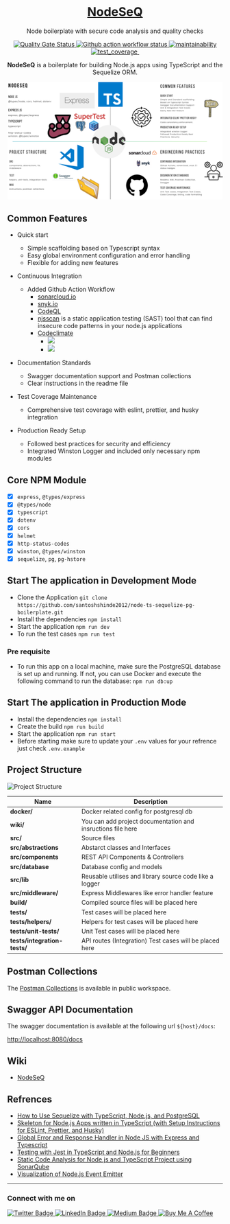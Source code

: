 <h1 align="center"><a href="https://blog.santoshshinde.com/how-to-use-sequelize-with-typescript-node-js-and-postgresql-c6ff58a3af76" target=”_blank”>NodeSeQ</a></h1>

<p align="center">Node boilerplate with secure code analysis and quality checks</p>

<p align="center">
  <a href="https://sonarcloud.io/project/overview?id=santoshshinde2012_node-ts-sequelize-pg-boilerplate">
     <img src="https://sonarcloud.io/api/project_badges/measure?project=santoshshinde2012_node-ts-sequelize-pg-boilerplate&metric=alert_status" alt="Quality Gate Status" />
  </a>
  <a href="https://github.com/santoshshinde2012/node-ts-sequelize-pg-boilerplate/actions/workflows/ci.yml" target=”_blank”>
     <img src="https://github.com/santoshshinde2012/node-ts-sequelize-pg-boilerplate/actions/workflows/ci.yml/badge.svg?branch=main" alt="Github action workflow status" />
  </a>
  <a href="https://codeclimate.com/github/santoshshinde2012/node-ts-sequelize-pg-boilerplate/maintainability" target=”_blank”>
    <img src="https://api.codeclimate.com/v1/badges/ad13a11cffa2421a8220/maintainability" alt="maintainability" />
  </a>
  <a href="https://codeclimate.com/github/santoshshinde2012/node-ts-sequelize-pg-boilerplate/test_coverage" target=”_blank”>
    <img src="https://api.codeclimate.com/v1/badges/ad13a11cffa2421a8220/test_coverage" alt="test_coverage" />
  </a>
   <a href="https://snyk.io/test/github/santoshshinde2012/node-ts-sequelize-pg-boilerplate" target=”_blank”>
     <img src="https://snyk.io/test/github/santoshshinde2012/node-ts-sequelize-pg-boilerplate/badge.svg?style=flat-square" alt="" />
  </a>
</p>

<p align="center"><b>NodeSeQ</b> is a boilerplate for building Node.js apps using TypeScript and the Sequelize ORM.</p>


![Introductions](wiki/assets/introductions.png)

## Common Features

- Quick start
    - Simple scaffolding based on Typescript syntax
    - Easy global environment configuration and error handling
    - Flexible for adding new features

- Continuous Integration
    - Added Github Action Workflow
        - [sonarcloud.io](https://sonarcloud.io/summary/new_code?id=santoshshinde2012_node-ts-sequelize-pg-boilerplate)
        - [snyk.io](https://app.snyk.io/org/santoshshinde2012/project/ab175098-8886-4b72-bb5f-dce28d098fc0)
        - [CodeQL](https://codeql.github.com/)
        - [njsscan](https://opensecurity.in/#engineering) is a static application testing (SAST) tool that can find insecure code patterns in your node.js applications
        - [Codeclimate](https://codeclimate.com/)
          - <a href="https://codeclimate.com/github/santoshshinde2012/node-ts-sequelize-pg-boilerplate/maintainability"><img src="https://api.codeclimate.com/v1/badges/ad13a11cffa2421a8220/maintainability" /></a>
          - <a href="https://codeclimate.com/github/santoshshinde2012/node-ts-sequelize-pg-boilerplate/test_coverage"><img src="https://api.codeclimate.com/v1/badges/ad13a11cffa2421a8220/test_coverage" /></a>

- Documentation Standards
    - Swagger documentation support and Postman collections
    - Clear instructions in the readme file

- Test Coverage Maintenance
    - Comprehensive test coverage with eslint, prettier, and husky integration

- Production Ready Setup 
    - Followed best practices for security and efficiency
    - Integrated Winston Logger and included only necessary npm modules
  

## Core NPM Module

- [x] `express`, `@types/express`
- [x] `@types/node`
- [x] `typescript`
- [x] `dotenv`
- [x] `cors`
- [x] `helmet`
- [x] `http-status-codes`
- [x] `winston`, `@types/winston`
- [x] `sequelize`, `pg`, `pg-hstore`

## Start The application in Development Mode

- Clone the Application `git clone https://github.com/santoshshinde2012/node-ts-sequelize-pg-boilerplate.git`
- Install the dependencies `npm install`
- Start the application `npm run dev`
- To run the test cases `npm run test`

### Pre requisite 

- To run this app on a local machine, make sure the PostgreSQL database is set up and running. If not, you can use Docker and execute the following command to run the database:
    `npm run db:up`

## Start The application in Production Mode

- Install the dependencies `npm install`
- Create the build `npm run build`
- Start the application `npm run start`
- Before starting make sure to update your `.env` values for your refrence just check `.env.example`


## Project Structure

![Project Structure](https://i.ibb.co/Cvff1zN/boilerplate.png)


| Name                              | Description |
| --------------------------------- | ----------- |
| **docker/**                       | Docker related config for postgresql db     |
| **wiki/**                         | You can add project documentation and insructions file here |
| **src/**                          | Source files |
| **src/abstractions**              | Abstarct classes and Interfaces  |
| **src/components**                | REST API Components & Controllers  |
| **src/database**                  | Database config and models  |
| **src/lib**                       | Reusable utilises and library source code like a logger|
| **src/middleware/**               | Express Middlewares like error handler feature |
| **build/**                        | Compiled source files will be placed here |
| **tests/**                        | Test cases will be placed here |
| **tests/helpers/**                | Helpers for test cases will be placed here  |
| **tests/unit-tests/**             | Unit Test cases will be placed here  |
| **tests/integration-tests/**      | API routes (Integration) Test cases will be placed here|




## Postman Collections

The [Postman Collections](https://elements.getpostman.com/redirect?entityId=10883620-12e0cb07-b34f-4110-9b0d-00bad75fdde5&entityType=collection) is available in public workspace.

## Swagger API Documentation

The swagger documentation is available at the following url `${host}/docs`:  

[http://localhost:8080/docs](http://localhost:8080/docs)

## Wiki 

- [NodeSeQ](https://github.com/santoshshinde2012/node-ts-sequelize-pg-boilerplate/wiki)
  

## Refrences 
- [How to Use Sequelize with TypeScript, Node.js, and PostgreSQL](https://blog.santoshshinde.com/how-to-use-sequelize-with-typescript-node-js-and-postgresql-c6ff58a3af76)
- [Skeleton for Node.js Apps written in TypeScript (with Setup Instructions for ESLint, Prettier, and Husky)](https://blog.santoshshinde.com/skeleton-for-node-js-apps-written-in-typescript-444fa1695b30)
- [Global Error and Response Handler in Node JS with Express and Typescript](https://blog.santoshshinde.com/global-error-and-response-handler-in-node-js-with-express-and-typescript-913ec06d74b3)
- [Testing with Jest in TypeScript and Node.js for Beginners](https://blog.santoshshinde.com/beginners-guide-to-testing-jest-with-node-typescript-1f46a1b87dad)
- [Static Code Analysis for Node.js and TypeScript Project using SonarQube](https://blog.santoshshinde.com/static-code-analysis-for-node-js-and-typescript-project-using-sonarqube-8f90799add06)
- [Visualization of Node.js Event Emitter](https://blog.santoshshinde.com/visualization-of-node-js-event-emitter-4f7c9fe3a477)
  

<hr/>

### Connect with me on
<div id="badges">
  <a href="https://twitter.com/shindesan2012">
    <img src="https://img.shields.io/badge/shindesan2012-black?style=for-the-badge&logo=twitter&logoColor=white" alt="Twitter Badge"/>
  </a>
  <a href="https://www.linkedin.com/in/shindesantosh/">
    <img src="https://img.shields.io/badge/shindesantosh-blue?style=for-the-badge&logo=linkedin&logoColor=white" alt="LinkedIn Badge"/>
  </a>
   <a href="https://blog.santoshshinde.com/">
    <img src="https://img.shields.io/badge/Blog-black?style=for-the-badge&logo=medium&logoColor=white" alt="Medium Badge"/>
  </a>
  <a href="https://www.buymeacoffee.com/santoshshin" target="_blank">
   <img src="https://img.shields.io/badge/buymeacoffee-black?style=for-the-badge&logo=buymeacoffee&logoColor=white" alt="Buy Me A Coffee"/>
  </a>
</div>
